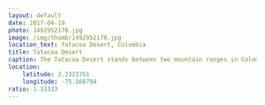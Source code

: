 ```yaml
---
layout: default
date: 2017-04-19
photo: 1492952170.jpg
image: /img/thumb/1492952170.jpg
location_text: Tatacoa Desert, Colombia
title: Tatacoa Desert
caption: The Tatacoa Desert stands between two mountain ranges in Colombia. Unlike the Death Valley in the USA, this desert is way above the sea level and vegetation sill grows here.
location:
    latitude: 3.2323761
    longitude: -75.168794
ratio: 1.33333
---
```

